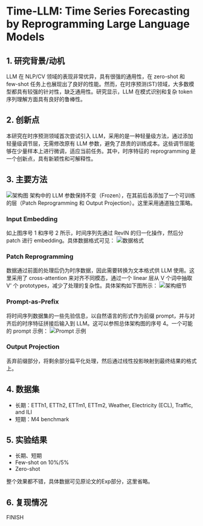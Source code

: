 # Time-LLM: Time Series Forecasting by Reprogramming Large Language Models

## 1. 研究背景/动机
LLM 在 NLP/CV 领域的表现非常优异，具有很强的通用性，在 zero-shot 和 few-shot 任务上也展现出了良好的性能。然而，在时序预测(ST)领域，大多数模型都具有较强的针对性，缺乏通用性。研究显示，LLM 在模式识别和复杂 token 序列理解方面具有良好的鲁棒性。

## 2. 创新点
本研究在时序预测领域首次尝试引入 LLM，采用的是一种轻量级方法，通过添加轻量级调节层，无需修改原有 LLM 参数，避免了昂贵的训练成本。这些调节层能够在少量样本上进行微调，适应当前任务。其中，时序特征的 reprogramming 是一个创新点，具有新颖性和可解释性。

## 3. 主要方法
![架构图](fscdc/fscdc.github.io/pic/time-llm/structure.jpg)
架构中的 LLM 参数保持不变（Frozen），在其前后各添加了一个可训练的层（Patch Reprogramming 和 Output Projection）。这里采用通道独立策略。

### Input Embedding
如上图序号 1 和序号 2 所示，时间序列先通过 RevIN 的归一化操作，然后分 patch 进行 embedding。具体数据格式可见：
![数据格式](ImageURL)

### Patch Reprogramming
数据通过前面的处理后仍为时序数据，因此需要转换为文本格式供 LLM 使用。这里采用了 cross-attention 来对齐不同模态，通过一个 linear 层从 V 个词中抽取 V' 个 prototypes，减少了处理的复杂性。具体架构如下图所示：
![架构细节](ImageURL)

### Prompt-as-Prefix
将时间序列数据集的一些先验信息，以自然语言的形式作为前缀 prompt，并与对齐后的时序特征拼接后输入到 LLM。这可以参照总体架构图的序号 4。一个可能的 prompt 示例：
![Prompt 示例](ImageURL)

### Output Projection
丢弃前缀部分，将剩余部分扁平化处理，然后通过线性投影映射到最终结果的格式上。

## 4. 数据集
- 长期：ETTh1, ETTh2, ETTm1, ETTm2, Weather, Electricity (ECL), Traffic, and ILI
- 短期：M4 benchmark

## 5. 实验结果
- 长期、短期
- Few-shot on 10%/5%
- Zero-shot

整个效果都不错，具体数据可见原论文的Exp部分，这里省略。
## 6. 复现情况
FINISH